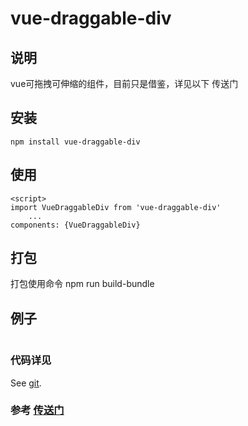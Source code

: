 <!--
 * @Author: your name
 * @Date: 2020-07-03 09:06:01
 * @LastEditTime: 2020-07-03 17:54:15
 * @LastEditors: your name
 * @Description: In User Settings Edit
 * @FilePath: \vue-draggable\README.md
-->
# vue-draggable-div

## 说明
vue可拖拽可伸缩的组件，目前只是借鉴，详见以下  传送门

## 安装
```
npm install vue-draggable-div
```

## 使用
```
<script>
import VueDraggableDiv from 'vue-draggable-div'
    ...
components: {VueDraggableDiv}
```

## 打包
打包使用命令 npm run build-bundle

## 例子
```js

```

### 代码详见
See [git](https://github.com/ABoyCDog/vue-draggable-div/).

### 参考 [传送门](https://github.com/mauricius/vue-draggable-div)
